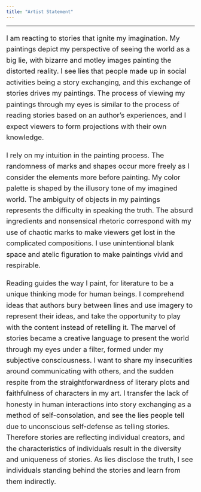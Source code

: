 ```yaml
---
title: "Artist Statement"
---
```

--- 
<div style="font-size:1.15rem; line-height:1.6;">

I am reacting to stories that ignite my imagination. My paintings depict my perspective of seeing the world as a big lie, with bizarre and motley images painting the distorted reality. I see lies that people made up in social activities being a story exchanging, and this exchange of stories drives my paintings. The process of viewing my paintings through my eyes is similar to the process of reading stories based on an author’s experiences, and I expect viewers to form projections with their own knowledge.

I rely on my intuition in the painting process. The randomness of marks and shapes occur more freely as I consider the elements more before painting. My color palette is shaped by the illusory tone of my imagined world. The ambiguity of objects in my paintings represents the difficulty in speaking the truth. The absurd ingredients and nonsensical rhetoric correspond with my use of chaotic marks to make viewers get lost in the complicated compositions. I use unintentional blank space and atelic figuration to make paintings vivid and respirable.

Reading guides the way I paint, for literature to be a unique thinking mode for human beings. I comprehend ideas that authors bury between lines and use imagery to represent their ideas, and take the opportunity to play with the content instead of retelling it. The marvel of stories became a creative language to present the world through my eyes under a filter, formed under my subjective consciousness. I want to share my insecurities around communicating with others, and the sudden respite from the straightforwardness of literary plots and faithfulness of characters in my art. I transfer the lack of honesty in human interactions into story exchanging as a method of self-consolation, and see the lies people tell due to unconscious self-defense as telling stories. Therefore stories are reflecting individual creators, and the characteristics of individuals result in the diversity and uniqueness of stories. As lies disclose the truth, I see individuals standing behind the stories and learn from them indirectly.
</div>

<div align="center" style="font-size: x-large;"></div>



